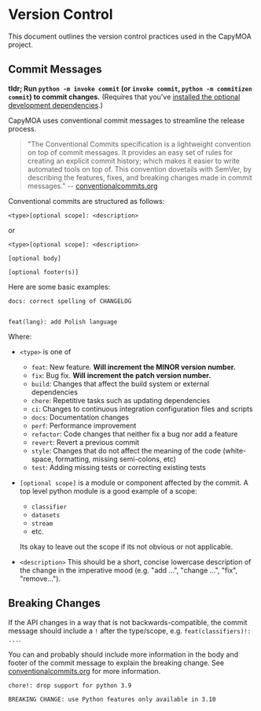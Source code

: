 # Version Control

This document outlines the version control practices used in the CapyMOA project.

## Commit Messages

**tldr; Run `python -m invoke commit` (or `invoke commit`, `python -m commitizen commit`) to commit changes.** (Requires that you've [installed the optional development dependencies](../installation.rst).)

CapyMOA uses conventional commit messages to streamline the release process.

> "The Conventional Commits specification is a lightweight convention on top of
> commit messages. It provides an easy set of rules for creating an explicit
> commit history; which makes it easier to write automated tools on top of.
> This convention dovetails with SemVer, by describing the features, fixes,
> and breaking changes made in commit messages." -- [conventionalcommits.org](https://www.conventionalcommits.org/en/v1.0.0/#summary)

Conventional commits are structured as follows:

    <type>[optional scope]: <description>

or

    <type>[optional scope]: <description>

    [optional body]

    [optional footer(s)]

Here are some basic examples:

    docs: correct spelling of CHANGELOG


    feat(lang): add Polish language

Where:

* `<type>` is one of
  * `feat`: New feature. **Will increment the MINOR version number.**
  * `fix`: Bug fix. **Will increment the patch version number.**
  * `build`: Changes that affect the build system or external dependencies
  * `chore`: Repetitive tasks such as updating dependencies
  * `ci`: Changes to continuous integration configuration files and scripts
  * `docs`: Documentation changes
  * `perf`: Performance improvement
  * `refactor`: Code changes that neither fix a bug nor add a feature
  * `revert`: Revert a previous commit
  * `style`: Changes that do not affect the meaning of the code (white-space, formatting, missing semi-colons, etc)
  * `test`: Adding missing tests or correcting existing tests
* `[optional scope]` is a module or component affected by the commit. A top level python module is a good example of a scope:
  * `classifier`
  * `datasets`
  * `stream`
  * etc.

  Its okay to leave out the scope if its not obvious or not applicable.

* `<description>` This should be a short, concise lowercase description of the change in the imperative mood (e.g. "add ...", "change ...", "fix", "remove...").

## Breaking Changes

If the API changes in a way that is not backwards-compatible, the commit message
should include a `!` after the type/scope, e.g. `feat(classifiers)!: ...`.

You can and probably should include more information in the body and footer of
the commit message to explain the breaking change. See [conventionalcommits.org](https://www.conventionalcommits.org/en/v1.0.0/) for more information.

    chore!: drop support for python 3.9

    BREAKING CHANGE: use Python features only available in 3.10
